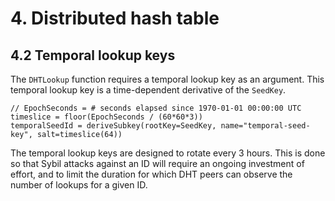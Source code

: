 # 4. Distributed hash table
## 4.2 Temporal lookup keys
The `DHTLookup` function requires a temporal lookup key as an argument. This temporal lookup key is a time-dependent derivative of the `SeedKey`.

```
// EpochSeconds = # seconds elapsed since 1970-01-01 00:00:00 UTC
timeslice = floor(EpochSeconds / (60*60*3))
temporalSeedId = deriveSubkey(rootKey=SeedKey, name="temporal-seed-key", salt=timeslice(64))
```

The temporal lookup keys are designed to rotate every 3 hours. This is done so that Sybil attacks against an ID will require an ongoing investment of effort, and to limit the duration for which DHT peers can observe the number of lookups for a given ID.
